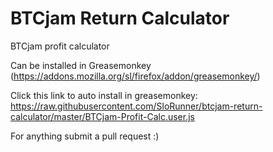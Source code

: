 BTCjam Return Calculator
========================

BTCjam profit calculator


Can be installed in Greasemonkey (https://addons.mozilla.org/sl/firefox/addon/greasemonkey/)

Click this link to auto install in greasemonkey: https://raw.githubusercontent.com/SloRunner/btcjam-return-calculator/master/BTCjam-Profit-Calc.user.js

For anything submit a pull request :)
